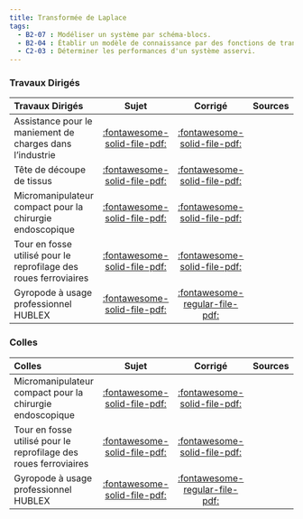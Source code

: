 ```yaml
---
title: Transformée de Laplace 
tags:
  - B2-07 : Modéliser un système par schéma-blocs.
  - B2-04 : Établir un modèle de connaissance par des fonctions de transfert.
  - C2-03 : Déterminer les performances d'un système asservi.
---
```




### Travaux Dirigés 
 
| Travaux Dirigés | Sujet | Corrigé | Sources  | 
| :-------------- | :---: | :-----: | :------: | 
| Assistance pour le maniement de charges dans l’industrie | [:fontawesome-solid-file-pdf:](http://xpessoles-cpge.fr/pdf/Cy_01_Ch_02_03_TD_03_Exosquelette_Sujet.pdf) | [:fontawesome-solid-file-pdf:](http://xpessoles-cpge.fr/pdf/Cy_01_Ch_02_03_TD_03_Exosquelette_Corrige.pdf) | 
| Tête de découpe de tissus | [:fontawesome-solid-file-pdf:](http://xpessoles-cpge.fr/pdf/Cy_01_Ch_02_03_TD_04_Tissus_Sujet.pdf) | [:fontawesome-solid-file-pdf:](http://xpessoles-cpge.fr/pdf/Cy_01_Ch_02_03_TD_04_Tissus_Corrige.pdf) | 
| Micromanipulateur compact pour la chirurgie endoscopique | [:fontawesome-solid-file-pdf:](http://xpessoles-cpge.fr/pdf/Cy_01_Ch_02_Colle_01_MC2E_Ordre2_Sujet.pdf) | [:fontawesome-solid-file-pdf:](http://xpessoles-cpge.fr/pdf/Cy_01_Ch_02_Colle_01_MC2E_Ordre2_Corrige.pdf) | 
| Tour en fosse utilisé pour le reprofilage des roues ferroviaires | [:fontawesome-solid-file-pdf:](http://xpessoles-cpge.fr/pdf/Cy_01_Ch_02_Colle_03_PorteOutil_Sujet.pdf) | [:fontawesome-solid-file-pdf:](http://xpessoles-cpge.fr/pdf/Cy_01_Ch_02_Colle_03_PorteOutil_Corrige.pdf) | 
| Gyropode à usage professionnel HUBLEX | [:fontawesome-solid-file-pdf:](http://xpessoles-cpge.fr/pdf/Cy_01_Ch_02_Colle_04_Hublex_Sujet.pdf) | [:fontawesome-regular-file-pdf:](http://xpessoles-cpge.fr/pdf/Cy_01_Ch_02_Colle_04_Hublex_Corrige.pdf) | 

### Colles 
 
| Colles | Sujet | Corrigé | Sources  | 
| :-------------- | :---: | :-----: | :------: | 
| Micromanipulateur compact pour la chirurgie endoscopique | [:fontawesome-solid-file-pdf:](http://xpessoles-cpge.fr/pdf/Cy_01_Ch_02_Colle_01_MC2E_Ordre2_Sujet.pdf) | [:fontawesome-solid-file-pdf:](http://xpessoles-cpge.fr/pdf/Cy_01_Ch_02_Colle_01_MC2E_Ordre2_Corrige.pdf) | 
| Tour en fosse utilisé pour le reprofilage des roues ferroviaires | [:fontawesome-solid-file-pdf:](http://xpessoles-cpge.fr/pdf/Cy_01_Ch_02_Colle_03_PorteOutil_Sujet.pdf) | [:fontawesome-solid-file-pdf:](http://xpessoles-cpge.fr/pdf/Cy_01_Ch_02_Colle_03_PorteOutil_Corrige.pdf) | 
| Gyropode à usage professionnel HUBLEX | [:fontawesome-solid-file-pdf:](http://xpessoles-cpge.fr/pdf/Cy_01_Ch_02_Colle_04_Hublex_Sujet.pdf) | [:fontawesome-regular-file-pdf:](http://xpessoles-cpge.fr/pdf/Cy_01_Ch_02_Colle_04_Hublex_Corrige.pdf) | 


